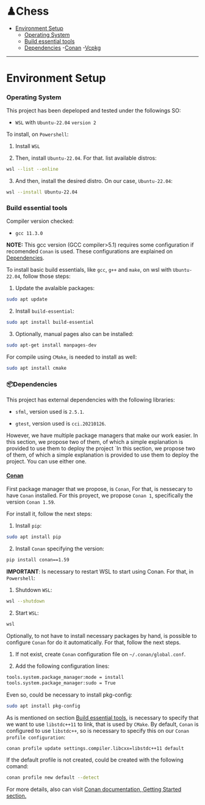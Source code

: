 ♟Chess
=============================
- [Environment Setup](#environment-setup)
	- [Operating System](#operating-system)
	- [Build essential tools](#build-essential-tools)
	- [Dependencies](#dependencies)
		-[Conan](#Conan)
		-[Vcpkg](#Vcpkg)
----------------------------------


# Environment Setup

### Operating System

This project has been depeloped and tested under the followings SO:

* `WSL` with `Ubuntu-22.04` `version 2`

To install, on `Powershell`:

1. Install `WSL`

2. Then, install `Ubuntu-22.04`. For that. list available distros: 
```bash
wsl --list --online
```
3. And then, install the desired distro. On our case, `Ubuntu-22.04`:
```bash
wsl --install Ubuntu-22.04
```

### Build essential tools

Compiler version checked:

* `gcc 11.3.0`

**NOTE:** This gcc version (GCC compiler>5.1) requires some configuration if recomended `Conan` is used. These configurations are explained on [Dependencies](#dependencies).

To install basic build essentials, like `gcc`, `g++` and `make`, on wsl with `Ubuntu-22.04`, follow those steps:

1. Update the avalaible packages:
```bash
sudo apt update
```
2. Install `build-essential`:
```bash
sudo apt install build-essential
```
3. Optionally, manual pages also can be installed:
```bash
sudo apt-get install manpages-dev
```
For compile using `CMake`, is needed to install as well:

```bash
sudo apt install cmake
```

### 📦Dependencies

This project has external dependencies with the following libraries:

* `sfml`, version used is `2.5.1`.

* `gtest`, version used is `cci.20210126`.

However, we have multiple package managers that make our work easier. In this section, we propose two of them, of which a simple explanation is provided to use them to deploy the project `In this section, we propose two of them, of which a simple explanation is provided to use them to deploy the project. You can use either one.


#### [Conan](https://conan.io/)
First package manager that we propose, is `Conan`, For that, is nessecary to have `Conan` installed. For this proyect, we propose `Conan 1`, specifically the version `Conan 1.59`.

For install it, follow the next steps:

1. Install `pip`:

```bash
sudo apt install pip
```

2. Install `Conan` specifying the version:

```bash
pip install conan==1.59
```

**IMPORTANT**: Is necessary to restart WSL to start using Conan. For that, in `Powershell`: 
1. Shutdown `WSL`:
```bash
wsl --shutdown
```
2. Start `WSL`:
```bash
wsl
```

Optionally, to not have to install necessary packages by hand, is possible to configure `Conan` for do it automatically. For that, follow the next steps.

1. If not exist, create `Conan` configuration file on `~/.conan/global.conf`.

2. Add the following configuration lines:

```bash
tools.system.package_manager:mode = install
tools.system.package_manager:sudo = True
```

Even so, could be necessary to install pkg-config:
 ```bash
sudo apt install pkg-config
```

As is mentioned on section [Build essential tools](#build-essential-tools), is necessary to specify that we want to use `libstdc++11` to link, that is used by `CMake`. By default, `Conan` is configured to use `libstdc++`, so is necessary to specify this on our `Conan profile configuration`:

 ```bash
conan profile update settings.compiler.libcxx=libstdc++11 default
```

If the default profile is not created, could be created with the following comand:
```bash
conan profile new default --detect
```

For more details, also can visit [Conan documentation, Getting Started section.](https://docs.conan.io/1/getting_started.html#an-md5-hash-calculator-using-the-poco-libraries)
